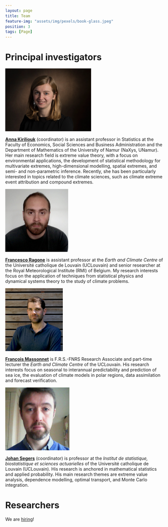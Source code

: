 ```yaml
---
layout: page
title: Team
feature-img: "assets/img/pexels/book-glass.jpeg"
position: 3
tags: [Page]
---
```


# Principal investigators

<img src="/assets/img/pics/AnnaKiriliouk.jpg" height = "200px">

[**Anna Kiriliouk**](http://annakiriliouk.weebly.com/) (coordinator) ​is an assistant professor in Statistics at the Faculty of Economics, Social Sciences
and Business Administration and the Department of Mathematics of the University
of Namur (NaXys, UNamur). Her main research field is extreme value theory, with a focus on environmental applications, the development of statistical methodology for multivariate extremes, high-dimensional modelling, spatial extremes, and semi- and non-parametric inference. Recently, she has been particularly interested in topics related to the climate sciences, such as climate extreme event attribution and compound extremes.

<img src="/assets/img/pics/FrancescoRagone.png" height = "200px">

[**Francesco Ragone**](https://uclouvain.be/en/directories/francesco.ragone) is assistant professor at the *Earth and Climate Centre* of the Université catholique de Louvain (UCLouvain) and  senior researcher at the Royal Meteorological Institute (RMI) of Belgium. My research interests focus on
the application of techniques from statistical physics and dynamical systems theory to the study of
climate problems.

<img src="/assets/img/pics/FrancoisMassonnet.jpg" height = "200px">

[**François Massonnet**](https://www.climate.be/u/fmasson) is F.R.S.-FNRS Research Associate and part-time lecturer the *Earth and Climate Centre* of the UCLouvain. His research interests focus on seasonal to interannual predictability and prediction of sea ice, the evaluation of climate models in polar regions, data assimilation and forecast verification.


<img src="/assets/img/pics/JohanSegers.png" height = "200px">

[**Johan Segers**](https://perso.uclouvain.be/johan.segers/index.html) (coordinator) is professor at the *Institut de statistique, biostatistique et sciences actuarielles* of the Université catholique de Louvain (UCLouvain). His research is anchored in mathematical statistics and applied probability. His main research themes
are extreme value analysis, dependence modelling, optimal transport, and Monte Carlo integration.

# Researchers

We are [hiring](./4_Positions.md)!
